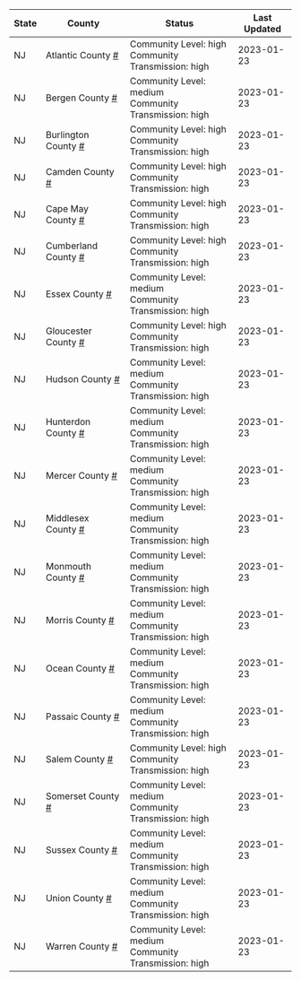 State | County | Status | Last Updated
--- | --- | --- | --- 
NJ | Atlantic County <a href="#atlantic_county">#</a> | <a name="atlantic_county"></a>Community Level: high<br/>Community Transmission: high | 2023-01-23
NJ | Bergen County <a href="#bergen_county">#</a> | <a name="bergen_county"></a>Community Level: medium<br/>Community Transmission: high | 2023-01-23
NJ | Burlington County <a href="#burlington_county">#</a> | <a name="burlington_county"></a>Community Level: high<br/>Community Transmission: high | 2023-01-23
NJ | Camden County <a href="#camden_county">#</a> | <a name="camden_county"></a>Community Level: high<br/>Community Transmission: high | 2023-01-23
NJ | Cape May County <a href="#cape_may_county">#</a> | <a name="cape_may_county"></a>Community Level: high<br/>Community Transmission: high | 2023-01-23
NJ | Cumberland County <a href="#cumberland_county">#</a> | <a name="cumberland_county"></a>Community Level: high<br/>Community Transmission: high | 2023-01-23
NJ | Essex County <a href="#essex_county">#</a> | <a name="essex_county"></a>Community Level: medium<br/>Community Transmission: high | 2023-01-23
NJ | Gloucester County <a href="#gloucester_county">#</a> | <a name="gloucester_county"></a>Community Level: high<br/>Community Transmission: high | 2023-01-23
NJ | Hudson County <a href="#hudson_county">#</a> | <a name="hudson_county"></a>Community Level: medium<br/>Community Transmission: high | 2023-01-23
NJ | Hunterdon County <a href="#hunterdon_county">#</a> | <a name="hunterdon_county"></a>Community Level: medium<br/>Community Transmission: high | 2023-01-23
NJ | Mercer County <a href="#mercer_county">#</a> | <a name="mercer_county"></a>Community Level: medium<br/>Community Transmission: high | 2023-01-23
NJ | Middlesex County <a href="#middlesex_county">#</a> | <a name="middlesex_county"></a>Community Level: medium<br/>Community Transmission: high | 2023-01-23
NJ | Monmouth County <a href="#monmouth_county">#</a> | <a name="monmouth_county"></a>Community Level: medium<br/>Community Transmission: high | 2023-01-23
NJ | Morris County <a href="#morris_county">#</a> | <a name="morris_county"></a>Community Level: medium<br/>Community Transmission: high | 2023-01-23
NJ | Ocean County <a href="#ocean_county">#</a> | <a name="ocean_county"></a>Community Level: medium<br/>Community Transmission: high | 2023-01-23
NJ | Passaic County <a href="#passaic_county">#</a> | <a name="passaic_county"></a>Community Level: medium<br/>Community Transmission: high | 2023-01-23
NJ | Salem County <a href="#salem_county">#</a> | <a name="salem_county"></a>Community Level: high<br/>Community Transmission: high | 2023-01-23
NJ | Somerset County <a href="#somerset_county">#</a> | <a name="somerset_county"></a>Community Level: medium<br/>Community Transmission: high | 2023-01-23
NJ | Sussex County <a href="#sussex_county">#</a> | <a name="sussex_county"></a>Community Level: medium<br/>Community Transmission: high | 2023-01-23
NJ | Union County <a href="#union_county">#</a> | <a name="union_county"></a>Community Level: medium<br/>Community Transmission: high | 2023-01-23
NJ | Warren County <a href="#warren_county">#</a> | <a name="warren_county"></a>Community Level: medium<br/>Community Transmission: high | 2023-01-23
